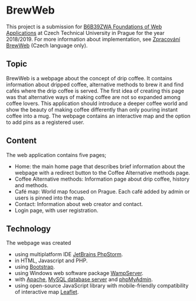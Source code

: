 # BrewWeb
This project is a submission for [B6B39ZWA Foundations of Web Applications](https://intranet.fel.cvut.cz/en/education/bk/predmety/31/29/p3129506.html) at Czech Technical University in Prague for the year 2018/2019.
For more information about implementation, see [Zpracování BrewWeb](https://github.com/redcoff/Brewweb/blob/master/Zpracov%C3%A1n%C3%AD%20BrewWeb.docx) (Czech language only).

## Topic
BrewWeb is a webpage about the concept of drip coffee. It contains information about dripped coffee, alternative methods to brew it and find cafés where the drip coffee is served. The first idea of creating this page was that alternative ways of making coffee are not so expanded among coffee lovers. This application should introduce a deeper coffee world and show the beauty of making coffee differently than only pouring instant coffee into a mug. The webpage contains an interactive map and the option to add pins as a registered user.

## Content
The web application contains five pages;
* Home: the main home page that describes brief information about the webpage with a redirect button to the Coffee Alternative methods page.
* Coffee Alternative methods: Information page about drip coffee, history and methods.
* Café map: World map focused on Prague. Each café added by admin or users is pinned into the map.
* Contact: Information about web creator and contact.
* Login page, with user registration.

## Technology
The webpage was created 
* using multiplatform IDE [JetBrains PhpStorm](https://www.jetbrains.com/phpstorm/).
* in HTML, Javascript and PHP.
* using [Bootstrap](https://getbootstrap.com/).
* using Windows web software package [WampServer](https://www.wampserver.com/en/).
* with [Apache](https://httpd.apache.org/), [MySQL database server](https://www.mysql.com/) and [phpMyAdmin](https://www.phpmyadmin.net/).
* using open-source JavaScript library with mobile-friendly compatibility of interactive map [Leaflet](https://leafletjs.com/).




